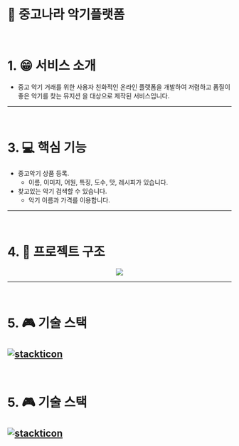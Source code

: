 # :musical_note: 중고나라 악기플랫폼
<br>



# 1. :grin: 서비스 소개
* 중고 악기 거래를 위한 사용자 친화적인 온라인 플랫폼을 개발하여 저렴하고 품질이 좋은 악기를 찾는 뮤지션
 을 대상으로  제작된 서비스입니다.
---
<br>



# 3. :computer: 핵심 기능
* 중고악기 상품 등록.
    * 이름, 이미지, 어원, 특징, 도수, 맛, 레시피가 있습니다.
* 찾고있는 악기 검색할 수 있습니다.
    * 악기 이름과 가격를 이용합니다.

---
<br>

# 4. :department_store: 프로젝트 구조
<p align="center"><img src="images/architecture.png"></p>

---
<br>

# 5. :video_game: 기술 스택
[![stackticon](https://firebasestorage.googleapis.com/v0/b/stackticon-81399.appspot.com/o/images%2F1704862539534?alt=media&token=11555bd0-8255-480b-9d6d-3f1b67593a94)](https://github.com/msdio/stackticon)
---
<br>

# 5. :video_game: 기술 스택
[![stackticon](https://firebasestorage.googleapis.com/v0/b/stackticon-81399.appspot.com/o/images%2F1704862154657?alt=media&token=08fcb352-b431-473e-838d-fd5bacdce164)](https://github.com/msdio/stackticon)
---
<br>

